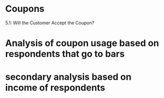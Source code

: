 # Coupons
5.1: Will the Customer Accept the Coupon?

# Analysis of coupon usage based on respondents that go to bars
# secondary analysis based on income of respondents
